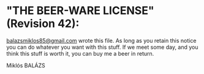 # "THE BEER-WARE LICENSE" (Revision 42):

<balazsmiklos85@gmail.com> wrote this file.  As long as you retain this notice
you can do whatever you want with this stuff. If we meet some day, and you think
this stuff is worth it, you can buy me a beer in return.

Miklós BALÁZS
